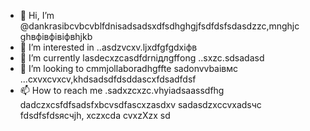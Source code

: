 - 👋 Hi, I’m @dankrasibcvbcvblfdnisadsadsxdfsdhghgjfsdfdsfsdasdzzc,mnghjc ghвфівфівіфвhjkb
- 👀 I’m interested in ..asdzvcxv.ljxdfgfgdxіфв
- 🌱 I’m currently lasdecxzcasdfdrniдлgffоng ..sxzc.sdsadasd
- 💞️ I’m looking to cmmjollaboradhgffte sadonvvbаівмс ...cxvxcvxcv,khdsadsdfdsddascxfdsadfdsf
- 📫 How to reach me .sadxzcxzc.vhyiadsaassdfhg
dadczxcsfdfsadsfxbcvsdfascxzasdxv
sadasdzxccvxadsчс
fdsdfsfdsясчjh,
xczxcda
cvxzXzx
sd
